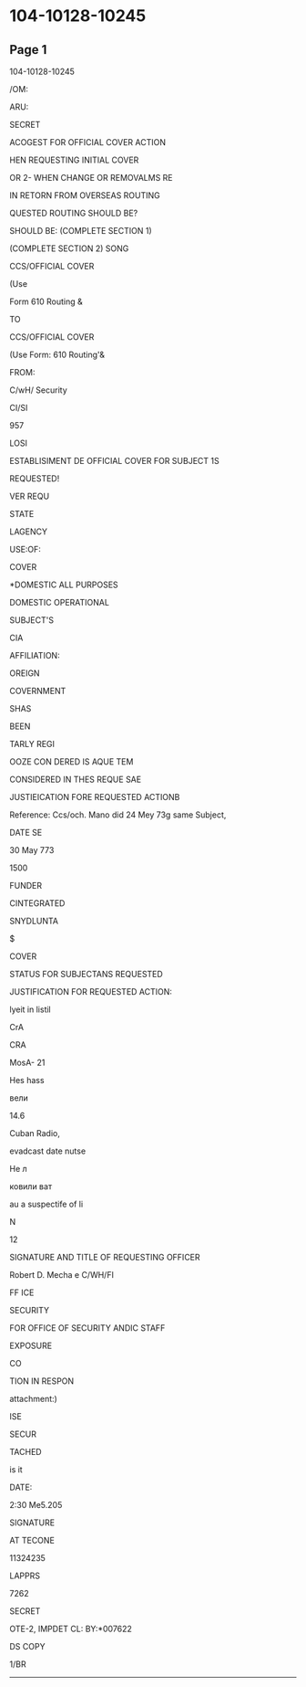 # 104-10128-10245

## Page 1

104-10128-10245

/OM:

ARU:

SECRET

ACOGEST FOR OFFICIAL COVER ACTION

HEN REQUESTING INITIAL COVER

OR 2- WHEN CHANGE OR REMOVALMS RE

IN RETORN FROM OVERSEAS ROUTING

QUESTED ROUTING SHOULD BE?

SHOULD BE: (COMPLETE SECTION 1)

(COMPLETE SECTION 2) SONG

CCS/OFFICIAL COVER

(Use

Form 610 Routing &

TO

CCS/OFFICIAL COVER

(Use Form: 610 Routing'&

FROM:

C/wH/ Security

CI/SI

957

LOSI

ESTABLISIMENT DE OFFICIAL COVER FOR SUBJECT 1S

REQUESTED!

VER REQU

STATE

LAGENCY

USE:OF:

COVER

*DOMESTIC ALL PURPOSES

DOMESTIC OPERATIONAL

SUBJECT'S

CIA

AFFILIATION:

OREIGN

COVERNMENT

SHAS

BEEN

TARLY REGI

OOZE CON DERED IS AQUE TEM

CONSIDERED IN THES REQUE SAE

JUSTIEICATION FORE REQUESTED ACTIONB

Reference: Ccs/och. Mano did 24 Mey 73g same Subject,

DATE SE

30 May 773

1500

FUNDER

CINTEGRATED

SNYDLUNTA

$

COVER

STATUS FOR SUBJECTANS REQUESTED

JUSTIFICATION FOR REQUESTED ACTION:

lyeit in listil

CrA

CRA

MosA- 21

Hes hass

вели

14.6

Cuban Radio,

evadcast date nutse

Не л

ковили ват

au a suspectife of li

N

12

SIGNATURE AND TITLE OF REQUESTING OFFICER

Robert D. Mecha e C/WH/FI

FF ICE

SECURITY

FOR OFFICE OF SECURITY ANDIC STAFF

EXPOSURE

CO

TION IN RESPON

attachment:)

ISE

SECUR

TACHED

is it

DATE:

2:30 Me5.205

SIGNATURE

AT TECONE

11324235

LAPPRS

7262

SECRET

OTE-2, IMPDET CL: BY:*007622

DS COPY

1/BR

---

